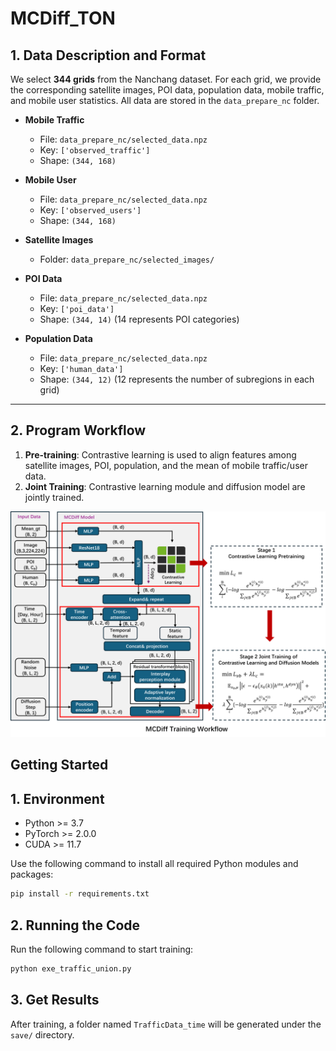 # MCDiff_TON



## 1. Data Description and Format

We select **344 grids** from the Nanchang dataset. For each grid, we provide the corresponding satellite images, POI data, population data, mobile traffic, and mobile user statistics. All data are stored in the `data_prepare_nc` folder.

- **Mobile Traffic**  
  - File: `data_prepare_nc/selected_data.npz`  
  - Key: `['observed_traffic']`  
  - Shape: `(344, 168)`  

- **Mobile User**  
  - File: `data_prepare_nc/selected_data.npz`  
  - Key: `['observed_users']`  
  - Shape: `(344, 168)`  

- **Satellite Images**  
  - Folder: `data_prepare_nc/selected_images/`  

- **POI Data**  
  - File: `data_prepare_nc/selected_data.npz`  
  - Key: `['poi_data']`  
  - Shape: `(344, 14)` (14 represents POI categories)  

- **Population Data**  
  - File: `data_prepare_nc/selected_data.npz`  
  - Key: `['human_data']`  
  - Shape: `(344, 12)` (12 represents the number of subregions in each grid)  

---

## 2. Program Workflow

1. **Pre-training**: Contrastive learning is used to align features among satellite images, POI, population, and the mean of mobile traffic/user data.  
2. **Joint Training**: Contrastive learning module and diffusion model are jointly trained.
   
<img src="./framework.png" >

## Getting Started

## 1. Environment

- Python >= 3.7  
- PyTorch >= 2.0.0  
- CUDA >= 11.7  

Use the following command to install all required Python modules and packages:

```bash
pip install -r requirements.txt
 ```

## 2. Running the Code

Run the following command to start training:  

```bash
python exe_traffic_union.py
 ```

## 3. Get Results
After training, a folder named `TrafficData_time` will be generated under the `save/` directory.
